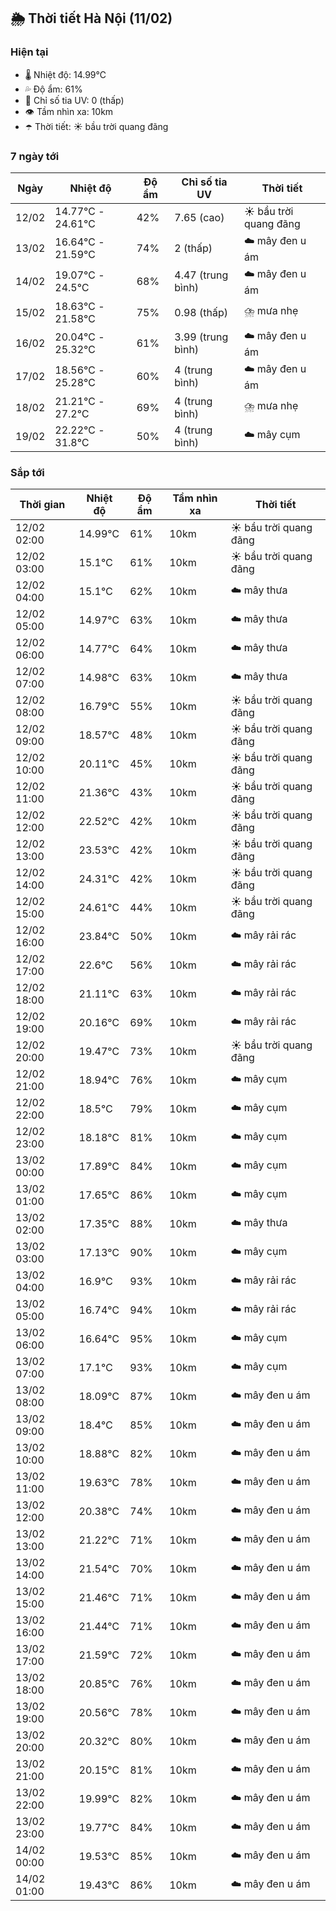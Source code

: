 ## 🌦️ Thời tiết Hà Nội (11/02)

### Hiện tại

- 🌡️ Nhiệt độ: 14.99℃
- 💦 Độ ẩm: 61%
- 🌟 Chỉ số tia UV: 0 (thấp)
- 👁️ Tầm nhìn xa: 10km
- ☂️ Thời tiết: ☀️ bầu trời quang đãng

### 7 ngày tới

| Ngày | Nhiệt độ | Độ ẩm | Chỉ số tia UV | Thời tiết |
| --- | --- | --- | --- | --- |
| 12/02 | 14.77℃ - 24.61℃ | 42% | 7.65 (cao) | ☀️ bầu trời quang đãng |
| 13/02 | 16.64℃ - 21.59℃ | 74% | 2 (thấp) | ☁️ mây đen u ám |
| 14/02 | 19.07℃ - 24.5℃ | 68% | 4.47 (trung bình) | ☁️ mây đen u ám |
| 15/02 | 18.63℃ - 21.58℃ | 75% | 0.98 (thấp) | ⛈️ mưa nhẹ |
| 16/02 | 20.04℃ - 25.32℃ | 61% | 3.99 (trung bình) | ☁️ mây đen u ám |
| 17/02 | 18.56℃ - 25.28℃ | 60% | 4 (trung bình) | ☁️ mây đen u ám |
| 18/02 | 21.21℃ - 27.2℃ | 69% | 4 (trung bình) | ⛈️ mưa nhẹ |
| 19/02 | 22.22℃ - 31.8℃ | 50% | 4 (trung bình) | ☁️ mây cụm |

### Sắp tới

| Thời gian | Nhiệt độ | Độ ẩm | Tầm nhìn xa | Thời tiết |
| --- | --- | --- | --- | --- |
| 12/02 02:00 | 14.99℃ | 61% | 10km | ☀️ bầu trời quang đãng |
| 12/02 03:00 | 15.1℃ | 61% | 10km | ☀️ bầu trời quang đãng |
| 12/02 04:00 | 15.1℃ | 62% | 10km | ☁️ mây thưa |
| 12/02 05:00 | 14.97℃ | 63% | 10km | ☁️ mây thưa |
| 12/02 06:00 | 14.77℃ | 64% | 10km | ☁️ mây thưa |
| 12/02 07:00 | 14.98℃ | 63% | 10km | ☁️ mây thưa |
| 12/02 08:00 | 16.79℃ | 55% | 10km | ☀️ bầu trời quang đãng |
| 12/02 09:00 | 18.57℃ | 48% | 10km | ☀️ bầu trời quang đãng |
| 12/02 10:00 | 20.11℃ | 45% | 10km | ☀️ bầu trời quang đãng |
| 12/02 11:00 | 21.36℃ | 43% | 10km | ☀️ bầu trời quang đãng |
| 12/02 12:00 | 22.52℃ | 42% | 10km | ☀️ bầu trời quang đãng |
| 12/02 13:00 | 23.53℃ | 42% | 10km | ☀️ bầu trời quang đãng |
| 12/02 14:00 | 24.31℃ | 42% | 10km | ☀️ bầu trời quang đãng |
| 12/02 15:00 | 24.61℃ | 44% | 10km | ☀️ bầu trời quang đãng |
| 12/02 16:00 | 23.84℃ | 50% | 10km | ☁️ mây rải rác |
| 12/02 17:00 | 22.6℃ | 56% | 10km | ☁️ mây rải rác |
| 12/02 18:00 | 21.11℃ | 63% | 10km | ☁️ mây rải rác |
| 12/02 19:00 | 20.16℃ | 69% | 10km | ☁️ mây rải rác |
| 12/02 20:00 | 19.47℃ | 73% | 10km | ☀️ bầu trời quang đãng |
| 12/02 21:00 | 18.94℃ | 76% | 10km | ☁️ mây cụm |
| 12/02 22:00 | 18.5℃ | 79% | 10km | ☁️ mây cụm |
| 12/02 23:00 | 18.18℃ | 81% | 10km | ☁️ mây cụm |
| 13/02 00:00 | 17.89℃ | 84% | 10km | ☁️ mây cụm |
| 13/02 01:00 | 17.65℃ | 86% | 10km | ☁️ mây cụm |
| 13/02 02:00 | 17.35℃ | 88% | 10km | ☁️ mây thưa |
| 13/02 03:00 | 17.13℃ | 90% | 10km | ☁️ mây cụm |
| 13/02 04:00 | 16.9℃ | 93% | 10km | ☁️ mây rải rác |
| 13/02 05:00 | 16.74℃ | 94% | 10km | ☁️ mây rải rác |
| 13/02 06:00 | 16.64℃ | 95% | 10km | ☁️ mây cụm |
| 13/02 07:00 | 17.1℃ | 93% | 10km | ☁️ mây cụm |
| 13/02 08:00 | 18.09℃ | 87% | 10km | ☁️ mây đen u ám |
| 13/02 09:00 | 18.4℃ | 85% | 10km | ☁️ mây đen u ám |
| 13/02 10:00 | 18.88℃ | 82% | 10km | ☁️ mây đen u ám |
| 13/02 11:00 | 19.63℃ | 78% | 10km | ☁️ mây đen u ám |
| 13/02 12:00 | 20.38℃ | 74% | 10km | ☁️ mây đen u ám |
| 13/02 13:00 | 21.22℃ | 71% | 10km | ☁️ mây đen u ám |
| 13/02 14:00 | 21.54℃ | 70% | 10km | ☁️ mây đen u ám |
| 13/02 15:00 | 21.46℃ | 71% | 10km | ☁️ mây đen u ám |
| 13/02 16:00 | 21.44℃ | 71% | 10km | ☁️ mây đen u ám |
| 13/02 17:00 | 21.59℃ | 72% | 10km | ☁️ mây đen u ám |
| 13/02 18:00 | 20.85℃ | 76% | 10km | ☁️ mây đen u ám |
| 13/02 19:00 | 20.56℃ | 78% | 10km | ☁️ mây đen u ám |
| 13/02 20:00 | 20.32℃ | 80% | 10km | ☁️ mây đen u ám |
| 13/02 21:00 | 20.15℃ | 81% | 10km | ☁️ mây đen u ám |
| 13/02 22:00 | 19.99℃ | 82% | 10km | ☁️ mây đen u ám |
| 13/02 23:00 | 19.77℃ | 84% | 10km | ☁️ mây đen u ám |
| 14/02 00:00 | 19.53℃ | 85% | 10km | ☁️ mây đen u ám |
| 14/02 01:00 | 19.43℃ | 86% | 10km | ☁️ mây đen u ám |
